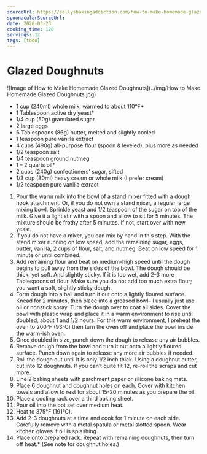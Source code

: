 ```yaml
---
sourceUrl: https://sallysbakingaddiction.com/how-to-make-homemade-glazed-doughnuts/
spoonacularSourceUrl: 
date: 2020-03-23
cooking_time: 120
servings: 12
tags: [todo]
---
```

# Glazed Doughnuts

![Image of How to Make Homemade Glazed Doughnuts](../img/How to Make Homemade Glazed Doughnuts.jpg)


- 1 cup (240ml) whole milk, warmed to about 110°F*
- 1 Tablespoon active dry yeast*
- 1/4 cup (50g) granulated sugar
- 2 large eggs
- 6 Tablespoons (86g) butter, melted and slightly cooled
- 1 teaspoon pure vanilla extract
- 4 cups (490g) all-purpose flour (spoon &amp; leveled), plus more as needed
- 1/2 teaspoon salt
- 1/4 teaspoon ground nutmeg
- 1 – 2 quarts oil*
- 2 cups (240g) confectioners&#39; sugar, sifted
- 1/3 cup (80ml) heavy cream or whole milk (I prefer cream)
- 1/2 teaspoon pure vanilla extract


1. Pour the warm milk into the bowl of a stand mixer fitted with a dough hook attachment. Or, if you do not own a stand mixer, a regular large mixing bowl. Sprinkle yeast and 1/2 teaspoon of the sugar on top of the milk. Give it a light stir with a spoon and allow to sit for 5 minutes. The mixture should be frothy after 5 minutes. If not, start over with new yeast.
2. If you do not have a mixer, you can mix by hand in this step. With the stand mixer running on low speed, add the remaining sugar, eggs, butter, vanilla, 2 cups of flour, salt, and nutmeg. Beat on low speed for 1 minute or until combined.
3. Add remaining flour and beat on medium-high speed until the dough begins to pull away from the sides of the bowl. The dough should be thick, yet soft. And slightly sticky. If it is too wet, add 2-3 more Tablespoons of flour. Make sure you do not add too much extra flour; you want a soft, slightly sticky dough.
4. Form dough into a ball and turn it out onto a lightly floured surface. Knead for 2 minutes, then place into a greased bowl– I usually just use oil or nonstick spray. Turn the dough over to coat all sides. Cover the bowl with plastic wrap and place it in a warm environment to rise until doubled, about 1 and 1/2 hours. For this warm environment, I preheat the oven to 200°F (93°C) then turn the oven off and place the bowl inside the warm-ish oven.
5. Once doubled in size, punch down the dough to release any air bubbles.
6. Remove dough from the bowl and turn it out onto a lightly floured surface. Punch down again to release any more air bubbles if needed.
7. Roll the dough out until it is only 1/2 inch thick. Using a doughnut cutter, cut into 12 doughnuts. If you can’t quite fit 12, re-roll the scraps and cut more.
8. Line 2 baking sheets with parchment paper or silicone baking mats.
9. Place 6 doughnut and doughnut holes on each. Cover with kitchen towels and allow to rest for about 15-20 minutes as you prepare the oil. 
10. Place a cooling rack over a third baking sheet.
11. Pour oil into the pot set over medium heat.
12. Heat to 375°F (191°C).
13. Add 2-3 doughnuts at a time and cook for 1 minute on each side. Carefully remove with a metal spatula or metal slotted spoon. Wear kitchen gloves if oil is splashing.
14. Place onto prepared rack. Repeat with remaining doughnuts, then turn off heat.* (See note for doughnut holes.)
